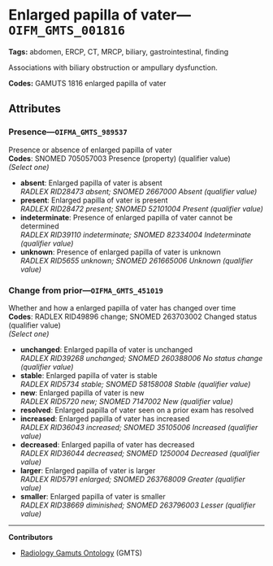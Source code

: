 # Enlarged papilla of vater—`OIFM_GMTS_001816`

**Tags:** abdomen, ERCP, CT, MRCP, biliary, gastrointestinal, finding

Associations with biliary obstruction or ampullary dysfunction.

**Codes:** GAMUTS 1816 enlarged papilla of vater

## Attributes

### Presence—`OIFMA_GMTS_989537`

Presence or absence of enlarged papilla of vater  
**Codes**: SNOMED 705057003 Presence (property) (qualifier value)  
*(Select one)*

- **absent**: Enlarged papilla of vater is absent  
_RADLEX RID28473 absent; SNOMED 2667000 Absent (qualifier value)_
- **present**: Enlarged papilla of vater is present  
_RADLEX RID28472 present; SNOMED 52101004 Present (qualifier value)_
- **indeterminate**: Presence of enlarged papilla of vater cannot be determined  
_RADLEX RID39110 indeterminate; SNOMED 82334004 Indeterminate (qualifier value)_
- **unknown**: Presence of enlarged papilla of vater is unknown  
_RADLEX RID5655 unknown; SNOMED 261665006 Unknown (qualifier value)_

### Change from prior—`OIFMA_GMTS_451019`

Whether and how a enlarged papilla of vater has changed over time  
**Codes**: RADLEX RID49896 change; SNOMED 263703002 Changed status (qualifier value)  
*(Select one)*

- **unchanged**: Enlarged papilla of vater is unchanged  
_RADLEX RID39268 unchanged; SNOMED 260388006 No status change (qualifier value)_
- **stable**: Enlarged papilla of vater is stable  
_RADLEX RID5734 stable; SNOMED 58158008 Stable (qualifier value)_
- **new**: Enlarged papilla of vater is new  
_RADLEX RID5720 new; SNOMED 7147002 New (qualifier value)_
- **resolved**: Enlarged papilla of vater seen on a prior exam has resolved  
- **increased**: Enlarged papilla of vater has increased  
_RADLEX RID36043 increased; SNOMED 35105006 Increased (qualifier value)_
- **decreased**: Enlarged papilla of vater has decreased  
_RADLEX RID36044 decreased; SNOMED 1250004 Decreased (qualifier value)_
- **larger**: Enlarged papilla of vater is larger  
_RADLEX RID5791 enlarged; SNOMED 263768009 Greater (qualifier value)_
- **smaller**: Enlarged papilla of vater is smaller  
_RADLEX RID38669 diminished; SNOMED 263796003 Lesser (qualifier value)_

---

**Contributors**

- [Radiology Gamuts Ontology](https://gamuts.net/) (GMTS)